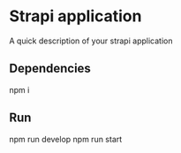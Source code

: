 # Strapi application

A quick description of your strapi application

## Dependencies

npm i


## Run

npm run develop
npm run start
